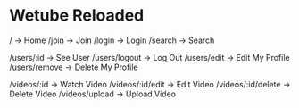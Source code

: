 # Wetube Reloaded

/ -> Home
/join -> Join
/login -> Login
/search -> Search

/users/:id -> See User
/users/logout -> Log Out
/users/edit -> Edit My Profile
/users/remove -> Delete My Profile

/videos/:id -> Watch Video
/videos/:id/edit -> Edit Video
/videos/:id/delete -> Delete Video
/videos/upload -> Upload Video
